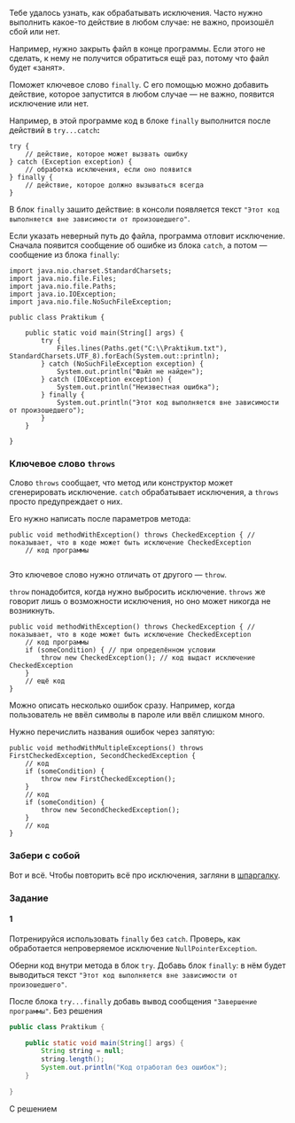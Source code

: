 Тебе удалось узнать, как обрабатывать исключения. Часто нужно выполнить какое-то действие в любом случае: не важно, произошёл сбой или нет.

Например, нужно закрыть файл в конце программы. Если этого не сделать, к нему не получится обратиться ещё раз, потому что файл будет «занят».

Поможет ключевое слово `finally`. С его помощью можно добавить действие, которое запустится в любом случае — не важно, появится исключение или нет.

Например, в этой программе код в блоке `finally` выполнится после действий в `try...catch`**:**



```
try {
    // действие, которое может вызвать ошибку
} catch (Exception exception) {
    // обработка исключения, если оно появится
} finally {
    // действие, которое должно вызываться всегда
} 
```

В блок `finally` зашито действие: в консоли появляется текст `"Этот код выполняется вне зависимости от произошедшего"`.

Если указать неверный путь до файла, программа отловит исключение. Сначала появится сообщение об ошибке из блока `catch`, а потом — сообщение из блока `finally`:



```
import java.nio.charset.StandardCharsets;
import java.nio.file.Files;
import java.nio.file.Paths;
import java.io.IOException;
import java.nio.file.NoSuchFileException;

public class Praktikum {

    public static void main(String[] args) {
        try {
            Files.lines(Paths.get("C:\\Praktikum.txt"), StandardCharsets.UTF_8).forEach(System.out::println);
        } catch (NoSuchFileException exception) {
            System.out.println("Файл не найден");
        } catch (IOException exception) {
            System.out.println("Неизвестная ошибка");
        } finally {
            System.out.println("Этот код выполняется вне зависимости от произошедшего");
        }
    }

} 
```

### Ключевое слово `throws`

Слово `throws` сообщает, что метод или конструктор может сгенерировать исключение. `catch` обрабатывает исключения, а `throws` просто предупреждает о них.

Его нужно написать после параметров метода:



```
public void methodWithException() throws CheckedException { // показывает, что в коде может быть исключение CheckedException
    // код программы
   
```

Это ключевое слово нужно отличать от другого — `throw`.

`throw` понадобится, когда нужно выбросить исключение. `throws` же говорит лишь о возможности исключения, но оно может никогда не возникнуть.



```
public void methodWithException() throws CheckedException { // показывает, что в коде может быть исключение CheckedException
    // код программы
    if (someCondition) { // при определённом условии
        throw new CheckedException(); // код выдаст исключение CheckedException
    }
    // ещё код
} 
```

Можно описать несколько ошибок сразу. Например, когда пользователь не ввёл символы в пароле или ввёл слишком много.

Нужно перечислить названия ошибок через запятую:



```
public void methodWithMultipleExceptions() throws FirstCheckedException, SecondCheckedException {
    // код
    if (someCondition) {
        throw new FirstCheckedException();
    }
    // код
    if (someCondition) {
        throw new SecondCheckedException();
    }
    // код
} 
```

### Забери с собой

Вот и всё. Чтобы повторить всё про исключения, загляни в [шпаргалку](https://code.s3.yandex.net/qa-automation-engineer/java/track2/cheatsheets/sprint5/exceptions_cheatsheet.pdf).

### Задание
#### 1
Потренируйся использовать `finally` без `catch`. Проверь, как обработается непроверяемое исключение `NullPointerException`.

Оберни код внутри метода в блок `try`. Добавь блок `finally`: в нём будет выводиться текст `"Этот код выполняется вне зависимости от произошедшего"`.

После блока `try...finally` добавь вывод сообщения `"Завершение программы"`.
Без решения
```Java
public class Praktikum {

    public static void main(String[] args) {
        String string = null;
        string.length();
        System.out.println("Код отработал без ошибок");
    }

}
```

С решением
```Java

```
